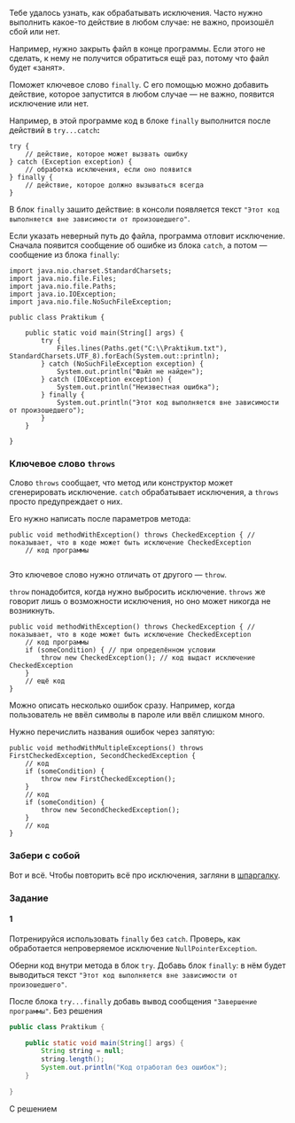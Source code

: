 Тебе удалось узнать, как обрабатывать исключения. Часто нужно выполнить какое-то действие в любом случае: не важно, произошёл сбой или нет.

Например, нужно закрыть файл в конце программы. Если этого не сделать, к нему не получится обратиться ещё раз, потому что файл будет «занят».

Поможет ключевое слово `finally`. С его помощью можно добавить действие, которое запустится в любом случае — не важно, появится исключение или нет.

Например, в этой программе код в блоке `finally` выполнится после действий в `try...catch`**:**



```
try {
    // действие, которое может вызвать ошибку
} catch (Exception exception) {
    // обработка исключения, если оно появится
} finally {
    // действие, которое должно вызываться всегда
} 
```

В блок `finally` зашито действие: в консоли появляется текст `"Этот код выполняется вне зависимости от произошедшего"`.

Если указать неверный путь до файла, программа отловит исключение. Сначала появится сообщение об ошибке из блока `catch`, а потом — сообщение из блока `finally`:



```
import java.nio.charset.StandardCharsets;
import java.nio.file.Files;
import java.nio.file.Paths;
import java.io.IOException;
import java.nio.file.NoSuchFileException;

public class Praktikum {

    public static void main(String[] args) {
        try {
            Files.lines(Paths.get("C:\\Praktikum.txt"), StandardCharsets.UTF_8).forEach(System.out::println);
        } catch (NoSuchFileException exception) {
            System.out.println("Файл не найден");
        } catch (IOException exception) {
            System.out.println("Неизвестная ошибка");
        } finally {
            System.out.println("Этот код выполняется вне зависимости от произошедшего");
        }
    }

} 
```

### Ключевое слово `throws`

Слово `throws` сообщает, что метод или конструктор может сгенерировать исключение. `catch` обрабатывает исключения, а `throws` просто предупреждает о них.

Его нужно написать после параметров метода:



```
public void methodWithException() throws CheckedException { // показывает, что в коде может быть исключение CheckedException
    // код программы
   
```

Это ключевое слово нужно отличать от другого — `throw`.

`throw` понадобится, когда нужно выбросить исключение. `throws` же говорит лишь о возможности исключения, но оно может никогда не возникнуть.



```
public void methodWithException() throws CheckedException { // показывает, что в коде может быть исключение CheckedException
    // код программы
    if (someCondition) { // при определённом условии
        throw new CheckedException(); // код выдаст исключение CheckedException
    }
    // ещё код
} 
```

Можно описать несколько ошибок сразу. Например, когда пользователь не ввёл символы в пароле или ввёл слишком много.

Нужно перечислить названия ошибок через запятую:



```
public void methodWithMultipleExceptions() throws FirstCheckedException, SecondCheckedException {
    // код
    if (someCondition) {
        throw new FirstCheckedException();
    }
    // код
    if (someCondition) {
        throw new SecondCheckedException();
    }
    // код
} 
```

### Забери с собой

Вот и всё. Чтобы повторить всё про исключения, загляни в [шпаргалку](https://code.s3.yandex.net/qa-automation-engineer/java/track2/cheatsheets/sprint5/exceptions_cheatsheet.pdf).

### Задание
#### 1
Потренируйся использовать `finally` без `catch`. Проверь, как обработается непроверяемое исключение `NullPointerException`.

Оберни код внутри метода в блок `try`. Добавь блок `finally`: в нём будет выводиться текст `"Этот код выполняется вне зависимости от произошедшего"`.

После блока `try...finally` добавь вывод сообщения `"Завершение программы"`.
Без решения
```Java
public class Praktikum {

    public static void main(String[] args) {
        String string = null;
        string.length();
        System.out.println("Код отработал без ошибок");
    }

}
```

С решением
```Java

```
